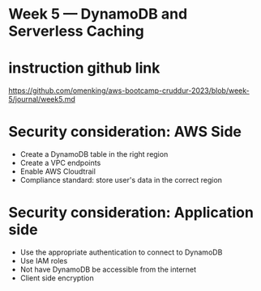 # Week 5 — DynamoDB and Serverless Caching

# instruction github link
https://github.com/omenking/aws-bootcamp-cruddur-2023/blob/week-5/journal/week5.md

# Security consideration: AWS Side
- Create a DynamoDB table in the right region
- Create a VPC endpoints
- Enable AWS Cloudtrail 
- Compliance standard: store user's data in the correct region

# Security consideration: Application side
- Use the appropriate authentication to connect to DynamoDB
- Use IAM roles 
- Not have DynamoDB be accessible from the internet
- Client side encryption 

